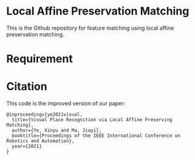 # Local Affine Preservation Matching
This is the Github repository for feature matching using local affine preservation matching.

# Requirement

# Citation
This code is the improved version of our paper:
```
@inproceedings{ye2021visual,
  title={Visual Place Recognition via Local Affine Preserving Matching},
  author={Ye, Xinyu and Ma, Jiayi},
  booktitle={Proceedings of the IEEE International Conference on Robotics and Automation},
  year={2021}
}
```
